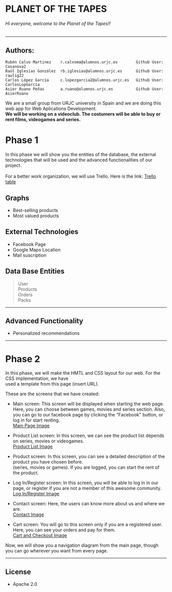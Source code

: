 # PLANET OF THE TAPES
###### Hi everyone, welcome to the Planet of the Tapes!!
------------
Authors:
------------
```
Rubén Calvo Martinez    r.calvoma@alumnos.urjc.es        Github User: Casanova2      
Raúl Iglesias González  rb.iglesias@alumnos.urjc.es      Github User: raulig22     
Carlos López García     c.lopezgarcia2@alumnos.urjc.es   Github User: CarlosLopGarcia   
Asier Ruano Peñas       a.ruano@alumnos.urjc.es          Github User: AsierRuano  
```
We are a small group from URJC university in Spain and we are doing this web app for Web Aplications Development.  
**We will be working on a videoclub. The costumers will be able to buy or rent films, videogames and series.**  

# Phase 1  
In this phase we will show you the entities of the database, the external technologies that will be used and the advanced functionalities of our project.     
       
For a better work organization, we will use Trello. Here is the link: [Trello table](https://trello.com/b/mblOwpgb/planet-of-the-tapes)        

## Graphs
* Best-selling products
* Most valued products

## External Technologies
* Facebook Page
* Google Maps Location  
* Mail suscription 

## Data Base Entities
> User  
> Products  
> Orders  
> Packs  
------------
## Advanced Functionality     
* Personalized recommendations    
------------
# Phase 2  
In this phase, we will make the HMTL and CSS layout for our web. For the CSS implementation, we have  
used a template from this page (insert URL).  

These are the screens that we have created:  
  
* Main screen: This screen will be displayed when starting the web page. Here, you can choose between games, movies
and series section. Also, you can go to our facebook page by clicking the "Facebook" button, or log in for 
start renting.  
[Main Page Image](screenshots/mainPage.png)  
  
* Product List screen: In this screen, we can see the product list depends on series, movies or videogames.  
[Product List Image](screenshots/productsPage.png)  
  
* Product screen: In this screen, you can see a detailed description of the product you have chosen before.  
(series, movies or games). If you are logged, you can start the rent of the product.  

  
* Log In/Register screen: In this screen, you will be able to log in in our page, or register if you are not a member
of this awesome community.  
[Log In/Register Image](screenshots/loginPage.png)  

* Contact screen: Here, the users can know more about us and where we are.  
[Contact Image](screenshots/contactPage.png)  
  
* Cart screen: You will go to this screen only if you are a registered user. Here, you can see your orders and pay for them.  
[Cart and Checkout Image](screenshots/cartPage.png)  


Now, we will show you a navigation diagram from the main page, though you can go wherever you want from every page.  
  
------------
  
## License 
* Apache 2.0  

